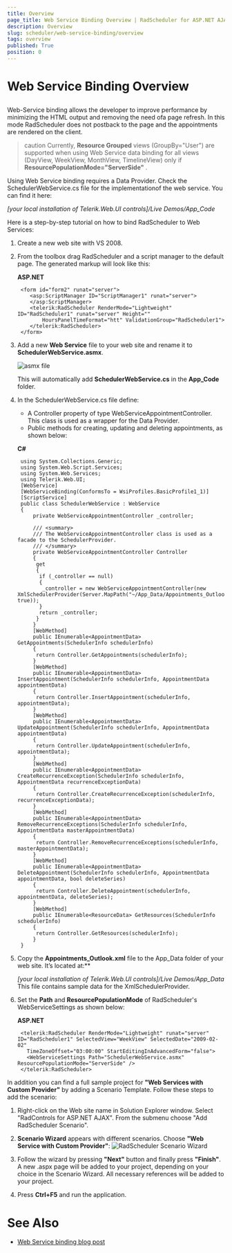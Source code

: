 ```yaml
---
title: Overview
page_title: Web Service Binding Overview | RadScheduler for ASP.NET AJAX Documentation
description: Overview
slug: scheduler/web-service-binding/overview
tags: overview
published: True
position: 0
---
```


# Web Service Binding Overview



## 

Web-Service binding allows the developer to improve performance by minimizing the HTML output and removing the need ofa page refresh. In this mode RadScheduler does not postback to the page and the appointments are rendered on the client.

>caution Currently, **Resource Grouped** views (GroupBy="User") are supported when using Web Service data binding for all views (DayView, WeekView, MonthView, TimelineView) only if **ResourcePopulationMode="ServerSide"** .
>


Using Web Service binding requires a Data Provider. Check the SchedulerWebService.cs file for the implementationof the web service. You can find it here:

*[your local installation of Telerik.Web.UI controls]/Live Demos/App_Code*


Here is a step-by-step tutorial on how to bind RadScheduler to Web Services:

1. Create a new web site with VS 2008.

2. From the toolbox drag RadScheduler and a script manager to the default page. The generated markup will look like this:

	**ASP.NET**
	
		<form id="form2" runat="server">   
		   <asp:ScriptManager ID="ScriptManager1" runat="server">
		   </asp:ScriptManager>
		   <telerik:RadScheduler RenderMode="Lightweight" ID="RadScheduler1" runat="server" Height=""
			   HoursPanelTimeFormat="htt" ValidationGroup="RadScheduler1">
		   </telerik:RadScheduler>
		</form>      
	


3. Add a new **Web Service** file to your web site and rename it to **SchedulerWebService.asmx**.

	![asmx file](images/scheduler_schedulerasmxfile.png)

	This will automatically add **SchedulerWebService.cs** in the **App_Code** folder.

4. In the SchedulerWebService.cs file define:
	* A Controller property of type WebServiceAppointmentController. This class is used as a wrapper for the Data Provider.
	* Public methods for creating, updating and deleting appointments, as shown below:

	**C#**
	     
		using System.Collections.Generic;
		using System.Web.Script.Services;
		using System.Web.Services;
		using Telerik.Web.UI;
		[WebService]
		[WebServiceBinding(ConformsTo = WsiProfiles.BasicProfile1_1)]
		[ScriptService]
		public class SchedulerWebService : WebService
		{
			private WebServiceAppointmentController _controller;

			/// <summary>
			/// The WebServiceAppointmentController class is used as a facade to the SchedulerProvider.
			/// </summary>
			private WebServiceAppointmentController Controller
			{
			 get
			 {
			  if (_controller == null)
			  {
			   _controller = new WebServiceAppointmentController(new XmlSchedulerProvider(Server.MapPath("~/App_Data/Appointments_Outlook.xml"), true));
			  }
			  return _controller;
			 }
			}
			[WebMethod]
			public IEnumerable<AppointmentData> GetAppointments(SchedulerInfo schedulerInfo)
			{
			 return Controller.GetAppointments(schedulerInfo);
			}
			[WebMethod]
			public IEnumerable<AppointmentData> InsertAppointment(SchedulerInfo schedulerInfo, AppointmentData appointmentData)
			{
			 return Controller.InsertAppointment(schedulerInfo, appointmentData);
			}
			[WebMethod]
			public IEnumerable<AppointmentData> UpdateAppointment(SchedulerInfo schedulerInfo, AppointmentData appointmentData)
			{
			 return Controller.UpdateAppointment(schedulerInfo, appointmentData);
			}
			[WebMethod]
			public IEnumerable<AppointmentData> CreateRecurrenceException(SchedulerInfo schedulerInfo, AppointmentData recurrenceExceptionData)
			{
			 return Controller.CreateRecurrenceException(schedulerInfo, recurrenceExceptionData);
			}
			[WebMethod]
			public IEnumerable<AppointmentData> RemoveRecurrenceExceptions(SchedulerInfo schedulerInfo, AppointmentData masterAppointmentData)
			{
			 return Controller.RemoveRecurrenceExceptions(schedulerInfo, masterAppointmentData);
			}
			[WebMethod]
			public IEnumerable<AppointmentData> DeleteAppointment(SchedulerInfo schedulerInfo, AppointmentData appointmentData, bool deleteSeries)
			{
			 return Controller.DeleteAppointment(schedulerInfo, appointmentData, deleteSeries);
			}
			[WebMethod]
			public IEnumerable<ResourceData> GetResources(SchedulerInfo schedulerInfo)
			{
			 return Controller.GetResources(schedulerInfo);
			}
		} 

5. Copy the **Appointments_Outlook.xml** file to the App_Data folder of your web site. It’s located at:**

	*[your local installation of Telerik.Web.UI controls]/Live Demos/App_Data*
	This file contains sample data for the XmlSchedulerProvider.


6. Set the **Path** and **ResourcePopulationMode** of RadScheduler's WebServiceSettings as shown below:

	**ASP.NET**
			
		<telerik:RadScheduler RenderMode="Lightweight" runat="server" ID="RadScheduler1" SelectedView="WeekView" SelectedDate="2009-02-02"
		  TimeZoneOffset="03:00:00" StartEditingInAdvancedForm="false">
		  <WebServiceSettings Path="SchedulerWebService.asmx" ResourcePopulationMode="ServerSide" />
		</telerik:RadScheduler> 
			


In addition you can find a full sample project for **"Web Services with Custom Provider"** by adding a Scenario Template. Follow these steps to add the scenario:

1. Right-click on the Web site name in Solution Explorer window. Select "RadControls for ASP.NET AJAX". From the submenu choose "Add RadScheduler Scenario".

1. **Scenario Wizard** appears with different scenarios. Choose **"Web Service with Custom Provider"**: ![RadScheduler Scenario Wizard](images/scheduler_scenariowizard1.png)

1. Follow the wizard by pressing **"Next"** button and finally press **"Finish"**. A new .aspx page will be added to your project, depending on your choice in the Scenario Wizard. All necessary references will be added to your project.

1. Press **Ctrl+F5** and run the application.

# See Also

 * [Web Service binding blog post](https://www.telerik.com/blogs/web-service-binding-with-radscheduler-for-asp-net-ajax)
